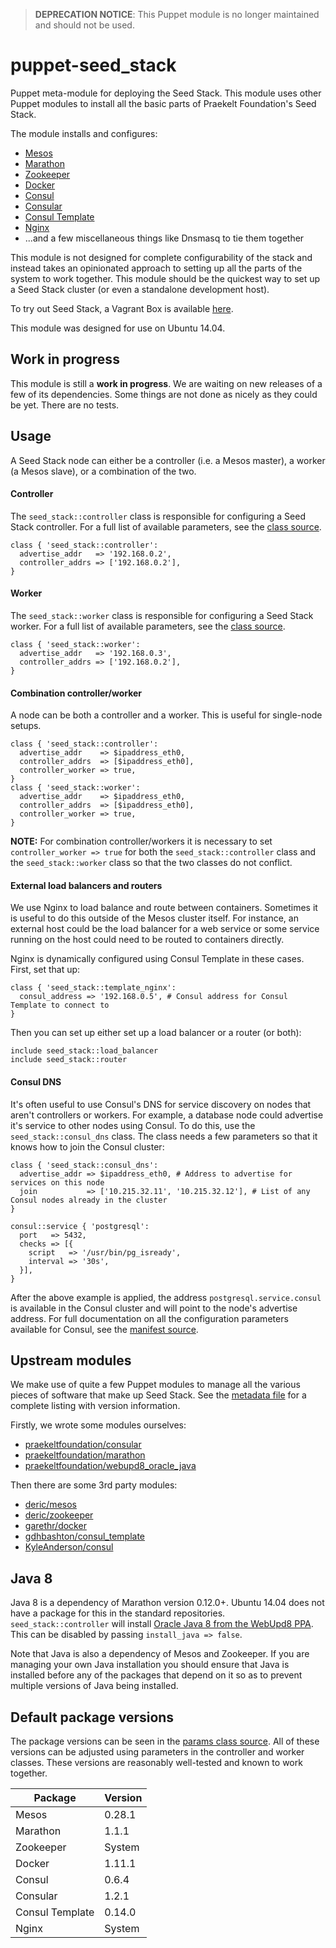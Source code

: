 > **DEPRECATION NOTICE**: This Puppet module is no longer maintained and should not be used.

# puppet-seed_stack
Puppet meta-module for deploying the Seed Stack. This module uses other Puppet modules to install all the basic parts of Praekelt Foundation's Seed Stack.

The module installs and configures:
* [Mesos](https://mesos.apache.org/)
* [Marathon](http://mesosphere.github.io/marathon/)
* [Zookeeper](https://zookeeper.apache.org/)
* [Docker](https://www.docker.com)
* [Consul](http://consul.io)
* [Consular](http://consular.rtfd.org)
* [Consul Template](https://github.com/hashicorp/consul-template)
* [Nginx](http://www.nginx.org)
* ...and a few miscellaneous things like Dnsmasq to tie them together

This module is not designed for complete configurability of the stack and instead takes an opinionated approach to setting up all the parts of the system to work together. This module should be the quickest way to set up a Seed Stack cluster (or even a standalone development host).

To try out Seed Stack, a Vagrant Box is available [here](https://github.com/praekelt/seed-stack).

This module was designed for use on Ubuntu 14.04.

## Work in progress
This module is still a **work in progress**. We are waiting on new releases of a few of its dependencies. Some things are not done as nicely as they could be yet. There are no tests.

## Usage
A Seed Stack node can either be a controller (i.e. a Mesos master), a worker (a Mesos slave), or a combination of the two.

#### Controller
The `seed_stack::controller` class is responsible for configuring a Seed Stack controller. For a full list of available parameters, see the [class source](manifests/controller.pp).

```puppet
class { 'seed_stack::controller':
  advertise_addr   => '192.168.0.2',
  controller_addrs => ['192.168.0.2'],
}
```

#### Worker
The `seed_stack::worker` class is responsible for configuring a Seed Stack worker. For a full list of available parameters, see the [class source](manifests/worker.pp).

```puppet
class { 'seed_stack::worker':
  advertise_addr   => '192.168.0.3',
  controller_addrs => ['192.168.0.2'],
}
```

#### Combination controller/worker
A node can be both a controller and a worker. This is useful for single-node setups.

```puppet
class { 'seed_stack::controller':
  advertise_addr    => $ipaddress_eth0,
  controller_addrs  => [$ipaddress_eth0],
  controller_worker => true,
}
class { 'seed_stack::worker':
  advertise_addr    => $ipaddress_eth0,
  controller_addrs  => [$ipaddress_eth0],
  controller_worker => true,
}
```
**NOTE:** For combination controller/workers it is necessary to set `controller_worker => true` for both the `seed_stack::controller` class and the `seed_stack::worker` class so that the two classes do not conflict.

#### External load balancers and routers
We use Nginx to load balance and route between containers. Sometimes it is useful to do this outside of the Mesos cluster itself. For instance, an external host could be the load balancer for a web service or some service running on the host could need to be routed to containers directly.

Nginx is dynamically configured using Consul Template in these cases. First, set that up:
```puppet
class { 'seed_stack::template_nginx':
  consul_address => '192.168.0.5', # Consul address for Consul Template to connect to
}
```
Then you can set up either set up a load balancer or a router (or both):
```puppet
include seed_stack::load_balancer
include seed_stack::router
```

#### Consul DNS
It's often useful to use Consul's DNS for service discovery on nodes that aren't controllers or workers. For example, a database node could advertise it's service to other nodes using Consul. To do this, use the `seed_stack::consul_dns` class. The class needs a few parameters so that it knows how to join the Consul cluster:
```puppet
class { 'seed_stack::consul_dns':
  advertise_addr => $ipaddress_eth0, # Address to advertise for services on this node
  join           => ['10.215.32.11', '10.215.32.12'], # List of any Consul nodes already in the cluster
}

consul::service { 'postgresql':
  port   => 5432,
  checks => [{
    script   => '/usr/bin/pg_isready',
    interval => '30s',
  }],
}
```
After the above example is applied, the address `postgresql.service.consul` is available in the Consul cluster and will point to the node's advertise address. For full documentation on all the configuration parameters available for Consul, see the [manifest source](manifests/consul_dns.pp).

## Upstream modules
We make use of quite a few Puppet modules to manage all the various pieces of software that make up Seed Stack. See the [metadata file](metadata.json) for a complete listing with version information.

Firstly, we wrote some modules ourselves:
* [praekeltfoundation/consular](https://forge.puppetlabs.com/praekeltfoundation/consular)
* [praekeltfoundation/marathon](https://forge.puppetlabs.com/praekeltfoundation/marathon)
* [praekeltfoundation/webupd8_oracle_java](https://forge.puppetlabs.com/praekeltfoundation/webupd8_oracle_java)

Then there are some 3rd party modules:
* [deric/mesos](https://forge.puppetlabs.com/deric/mesos)
* [deric/zookeeper](https://forge.puppetlabs.com/deric/zookeeper)
* [garethr/docker](https://forge.puppetlabs.com/garethr/docker)
* [gdhbashton/consul_template](https://forge.puppetlabs.com/gdhbashton/consul_template)
* [KyleAnderson/consul](https://forge.puppetlabs.com/KyleAnderson/consul)

## Java 8
Java 8 is a dependency of Marathon version 0.12.0+. Ubuntu 14.04 does not have a package for this in the standard repositories. `seed_stack::controller` will install [Oracle Java 8 from the WebUpd8 PPA](https://github.com/praekeltfoundation/puppet-webupd8_oracle_java). This can be disabled by passing `install_java => false`.

Note that Java is also a dependency of Mesos and Zookeeper. If you are managing your own Java installation you should ensure that Java is installed before any of the packages that depend on it so as to prevent multiple versions of Java being installed.

## Default package versions
The package versions can be seen in the [params class source](manifests/params.pp). All of these versions can be adjusted using parameters in the controller and worker classes. These versions are reasonably well-tested and known to work together.

| Package         | Version |
|-----------------|---------|
| Mesos           | 0.28.1  |
| Marathon        | 1.1.1   |
| Zookeeper       | System  |
| Docker          | 1.11.1  |
| Consul          | 0.6.4   |
| Consular        | 1.2.1   |
| Consul Template | 0.14.0  |
| Nginx           | System  |
